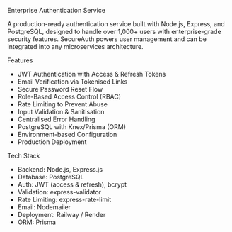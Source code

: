 Enterprise Authentication Service

A production-ready authentication service built with Node.js, Express, and PostgreSQL, designed to handle over 1,000+ users with enterprise-grade security features. SecureAuth powers user management and can be integrated into any microservices architecture.



Features

- JWT Authentication with Access & Refresh Tokens
-  Email Verification via Tokenised Links
-  Secure Password Reset Flow
-  Role-Based Access Control (RBAC)
-  Rate Limiting to Prevent Abuse
-  Input Validation & Sanitisation
-  Centralised Error Handling
-  PostgreSQL with Knex/Prisma (ORM)
-  Environment-based Configuration
-  Production Deployment



 Tech Stack

- Backend: Node.js, Express.js
- Database: PostgreSQL
- Auth: JWT (access & refresh), bcrypt
- Validation: express-validator
- Rate Limiting: express-rate-limit
- Email: Nodemailer
- Deployment: Railway / Render
- ORM: Prisma
